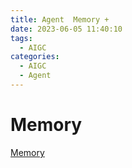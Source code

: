 ```yaml
---
title: Agent  Memory + 
date: 2023-06-05 11:40:10
tags:
  - AIGC
categories: 
  - AIGC
  - Agent  
---
```


<p></p>
<!-- more -->


# Memory
[Memory](https://candied-skunk-1ca.notion.site/Memory-1d5bfe211084808580b3ffc0a435ee18?pvs=4)



